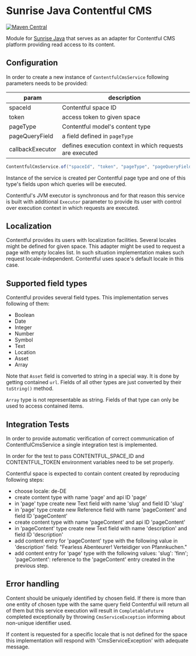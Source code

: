 Sunrise Java Contentful CMS
===========================

[![Maven Central](https://maven-badges.herokuapp.com/maven-central/com.commercetools.sunrise.cms/cms-api/badge.svg)](http://search.maven.org/#search|gav|1|g:"com.commercetools.sunrise.cms"%20AND%20a:"cms-contentful")

Module for [Sunrise Java](https://github.com/sphereio/commercetools-sunrise-java)
that serves as an adapter for Contentful CMS platform providing read access to its content.

## Configuration

In order to create a new instance of `ContentfulCmsService` following parameters needs to be provided:

param | description
----- | -----------
spaceId | Contentful space ID
token | access token to given space
pageType | Contentful model's content type
pageQueryField | a field defined in `pageType`
callbackExecutor | defines execution context in which requests are executed

```Java
ContentfulCmsService.of("spaceId", "token", "pageType", "pageQueryField", callbackExecutor);
```

Instance of the service is created per Contentful page type and one of this type's fields upon which queries will
be executed.

Contentful's JVM executor is synchronous and for that reason this service is built with additional `Executor`
parameter to provide its user with control over execution context in which requests are executed.

## Localization

Contentful provides its users with localization facilities. Several locales might be defined for given space.
This adapter might be used to request a page with empty locales list. In such situation implementation makes such
request locale-independent. Contentful uses space's default locale in this case.

## Supported field types

Contentful provides several field types. This implementation serves following of them:

* Boolean
* Date
* Integer
* Number
* Symbol
* Text
* Location
* Asset
* Array

Note that `Asset` field is converted to string in a special way. It is done by getting contained `url`.
Fields of all other types are just converted by their `toString()` method.

`Array` type is not representable as string. Fields of that type can only be used to access contained items.

## Integration Tests

In order to provide automatic verification of correct communication of ContentfulCmsService a single integration test
is implemented.

In order for the test to pass CONTENTFUL_SPACE_ID and CONTENTFUL_TOKEN environment variables need to be set properly.

Contentful space is expected to contain content created by reproducing following steps:

* choose locale: de-DE
* create content type with name 'page' and api ID 'page'
* in 'page' type create new Text field with name 'slug' and field ID 'slug'
* in 'page' type create new Reference field with name 'pageContent' and field ID 'pageContent'
* create content type with name 'pageContent' and api ID 'pageContent'
* in 'pageContent' type create new Text field with name 'description' and field ID 'description'
* add content entry for 'pageContent' type with the following value in 'description' field:
  "Fearless Abenteurer! Verteidiger von Pfannkuchen."
* add content entry for 'page' type with the following values:
  'slug': 'finn'; 'pageContent': reference to the 'pageContent' entry created in the previous step.

## Error handling

Content should be uniquely identified by chosen field. If there is more than one entity of chosen type with the same query field Contentful will return all of them but this service execution will result in `CompletableFuture` completed exceptionally by throwing `CmsServiceException` informing about non-unique identifier used.

If content is requested for a specific locale that is not defined for the space this implementation will respond
with 'CmsServiceException' with adequate message.
